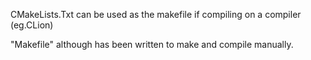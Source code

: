 CMakeLists.Txt can be used as the makefile if compiling on a compiler (eg.CLion)

"Makefile" although has been written to make and compile manually. 
